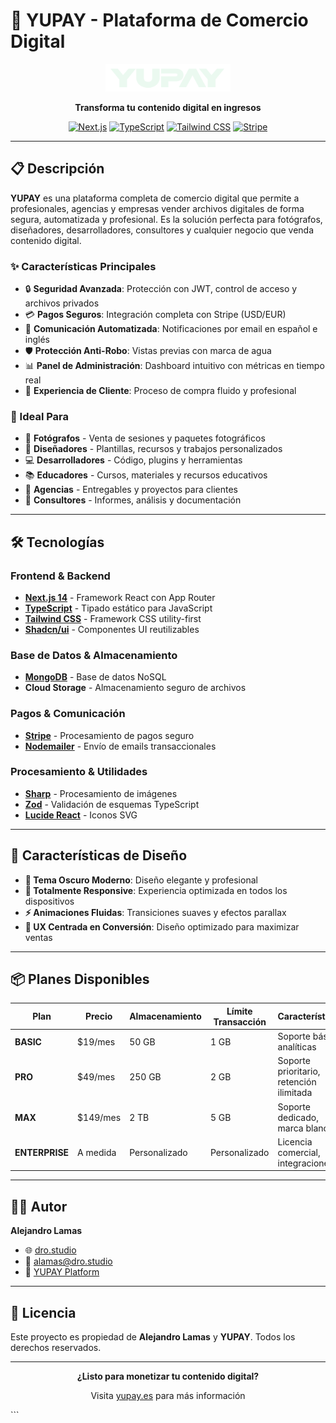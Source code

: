 # 🚀 YUPAY - Plataforma de Comercio Digital

<div align="center">
  <img src="public/blanco.png" alt="YUPAY Logo" width="200"/>
  
  **Transforma tu contenido digital en ingresos**
  
  [![Next.js](https://img.shields.io/badge/Next.js-14-black?style=for-the-badge&logo=next.js)](https://nextjs.org/)
  [![TypeScript](https://img.shields.io/badge/TypeScript-007ACC?style=for-the-badge&logo=typescript&logoColor=white)](https://www.typescriptlang.org/)
  [![Tailwind CSS](https://img.shields.io/badge/Tailwind_CSS-38B2AC?style=for-the-badge&logo=tailwind-css&logoColor=white)](https://tailwindcss.com/)
  [![Stripe](https://img.shields.io/badge/Stripe-626CD9?style=for-the-badge&logo=Stripe&logoColor=white)](https://stripe.com/)
</div>

---

## 📋 Descripción

**YUPAY** es una plataforma completa de comercio digital que permite a profesionales, agencias y empresas vender archivos digitales de forma segura, automatizada y profesional. Es la solución perfecta para fotógrafos, diseñadores, desarrolladores, consultores y cualquier negocio que venda contenido digital.

### ✨ Características Principales

- 🔒 **Seguridad Avanzada**: Protección con JWT, control de acceso y archivos privados
- 💳 **Pagos Seguros**: Integración completa con Stripe (USD/EUR)
- 📧 **Comunicación Automatizada**: Notificaciones por email en español e inglés
- 🛡️ **Protección Anti-Robo**: Vistas previas con marca de agua
- 📊 **Panel de Administración**: Dashboard intuitivo con métricas en tiempo real
- 👥 **Experiencia de Cliente**: Proceso de compra fluido y profesional

### 🎯 Ideal Para

- 📸 **Fotógrafos** - Venta de sesiones y paquetes fotográficos
- 🎨 **Diseñadores** - Plantillas, recursos y trabajos personalizados  
- 💻 **Desarrolladores** - Código, plugins y herramientas
- 📚 **Educadores** - Cursos, materiales y recursos educativos
- 🏢 **Agencias** - Entregables y proyectos para clientes
- 💼 **Consultores** - Informes, análisis y documentación

---

## 🛠️ Tecnologías

### Frontend & Backend
- **[Next.js 14](https://nextjs.org/)** - Framework React con App Router
- **[TypeScript](https://www.typescriptlang.org/)** - Tipado estático para JavaScript
- **[Tailwind CSS](https://tailwindcss.com/)** - Framework CSS utility-first
- **[Shadcn/ui](https://ui.shadcn.com/)** - Componentes UI reutilizables

### Base de Datos & Almacenamiento
- **[MongoDB](https://www.mongodb.com/)** - Base de datos NoSQL
- **Cloud Storage** - Almacenamiento seguro de archivos

### Pagos & Comunicación
- **[Stripe](https://stripe.com/)** - Procesamiento de pagos seguro
- **[Nodemailer](https://nodemailer.com/)** - Envío de emails transaccionales

### Procesamiento & Utilidades
- **[Sharp](https://sharp.pixelplumbing.com/)** - Procesamiento de imágenes
- **[Zod](https://zod.dev/)** - Validación de esquemas TypeScript
- **[Lucide React](https://lucide.dev/)** - Iconos SVG

---

## 🎨 Características de Diseño

- **🌙 Tema Oscuro Moderno**: Diseño elegante y profesional
- **📱 Totalmente Responsive**: Experiencia optimizada en todos los dispositivos  
- **⚡ Animaciones Fluidas**: Transiciones suaves y efectos parallax
- **🎯 UX Centrada en Conversión**: Diseño optimizado para maximizar ventas

---

## 📦 Planes Disponibles

| Plan | Precio | Almacenamiento | Límite Transacción | Características |
|------|--------|----------------|-------------------|-----------------|
| **BASIC** | $19/mes | 50 GB | 1 GB | Soporte básico, analíticas |
| **PRO** | $49/mes | 250 GB | 2 GB | Soporte prioritario, retención ilimitada |
| **MAX** | $149/mes | 2 TB | 5 GB | Soporte dedicado, marca blanca |
| **ENTERPRISE** | A medida | Personalizado | Personalizado | Licencia comercial, integraciones |

---

## 👨‍💻 Autor

**Alejandro Lamas**
- 🌐 [dro.studio](https://dro.studio)
- 📧 alamas@dro.studio
- 🔗 [YUPAY Platform](https://yupay.es)

---

## 📄 Licencia

Este proyecto es propiedad de **Alejandro Lamas** y **YUPAY**. Todos los derechos reservados.

---

<div align="center">
  <p><strong>¿Listo para monetizar tu contenido digital?</strong></p>
  <p>Visita <a href="https://yupay.es">yupay.es</a> para más información</p>
</div>
```